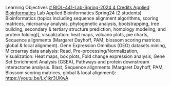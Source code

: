 Learning Objectives [# BIOL-441-Lab-Spring-2024 4 Credits Applied Bioinformatics](https://pawar1550.wixsite.com/claflin-courses/copy-of-lab-applied-bioinformatics-bi-1)
Lab Applied Bioinformatics Spring24 (2 students)
Bioinformatics (topics including sequence alignment algorithms, scoring matrices, microarray analysis, phylogenetic analysis, bootstrapping, tree building, secondary & tertiary structure prediction, homology modeling, and protein folding)], visualization: heat maps, volcano plots, pie charts, Sequence alignments (Margaret Dayhoff, PAM, blossom scoring matrices, global & local alignment). Gene Expression Omnibus (GEO) datasets mining, Microarray data analysis: Read, Pre-processing/Normalization, Visualization: Heat maps, box plots, Fold change expression analysis, Gene Set Enrichment Analysis (GSEA), Pathways and protein downstream interactome analysis.
Blast, Sequence alignments (Margaret Dayhoff, PAM, Blossom scoring matrices, global & local alignment): https://youtu.be/Lx1jkr3UKwA
